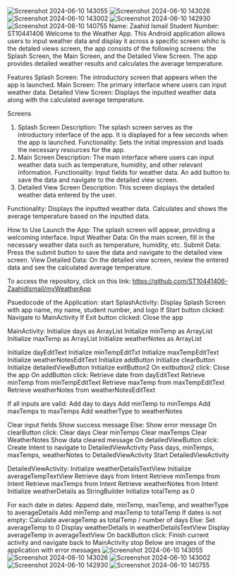 ![Screenshot 2024-06-10 143055](https://github.com/ST10441406-ZaahidIsmail/myWeatherApp/assets/164514640/8ccdaa79-30f8-4dcc-b3c3-dbd69922c96a)
![Screenshot 2024-06-10 143026](https://github.com/ST10441406-ZaahidIsmail/myWeatherApp/assets/164514640/3abcbd2b-07c0-48ac-a151-3b313fcebb68)
![Screenshot 2024-06-10 143002](https://github.com/ST10441406-ZaahidIsmail/myWeatherApp/assets/164514640/436b4dcd-ceee-41fb-a9de-880d9fd7ebfa)
![Screenshot 2024-06-10 142930](https://github.com/ST10441406-ZaahidIsmail/myWeatherApp/assets/164514640/2feca5f1-eea5-4148-9854-e92babb8e828)
![Screenshot 2024-06-10 140755](https://github.com/ST10441406-ZaahidIsmail/myWeatherApp/assets/164514640/101c3144-5846-4ff0-8465-bc49b9bfb8bb)
Name: Zaahid Ismail
Student Number: ST10441406
Welcome to the Weather App. This Android application allows users to input weather data and display it across a specific screen whihc is the detaled views screen, the app consists of the following screens: the Splash Screen, the Main Screen, and the Detailed View Screen. The app provides detailed weather results and calculates the average temperature.

Features
Splash Screen: The introductory screen that appears when the app is launched.
Main Screen: The primary interface where users can input weather data.
Detailed View Screen: Displays the inputted weather data along with the calculated average temperature.

Screens
1. Splash Screen
Description: The splash screen serves as the introductory interface of the app. It is displayed for a few seconds when the app is launched.
Functionality: Sets the initial impression and loads the necessary resources for the app.
2. Main Screen
Description: The main interface where users can input weather data such as temperature, humidity, and other relevant information.
Functionality:
Input fields for weather data.
An add button to save the data and navigate to the detailed view screen.
3. Detailed View Screen
Description: This screen displays the detailed weather data entered by the user.

Functionality:
Displays the inputted weather data.
Calculates and shows the average temperature based on the inputted data.

How to Use
Launch the App: The splash screen will appear, providing a welcoming interface.
Input Weather Data: On the main screen, fill in the necessary weather data such as temperature, humidity, etc.
Submit Data: Press the submit button to save the data and navigate to the detailed view screen.
View Detailed Data: On the detailed view screen, review the entered data and see the calculated average temperature.

To access the repository, click on this link: https://github.com/ST10441406-ZaahidIsmail/myWeatherApp

Psuedocode of the Application:
start
SplashActivity:
 Display Splash Screen with app name, my name, student number, and logo
 If Start button clicked:
 Navigate to MainActivity
 If Exit button clicked:
 Close the app

MainActivity:
 Initialize days as ArrayList<String>
 Initialize minTemp as ArrayList<Int>
 Initialize maxTemp as ArrayList<Int>
 Initialize weatherNotes as ArrayList<String>
 
 Initialize dayEditText
 Initialize minTempEditTxt
 Initialize maxTempEditText
 Initialize weatherNotesEditText
 Initialize addButton
 Initialize clearButton
 Initialize detailedViewButton
 Initialize exitButton2
 On exitbutton2 click:
 Close the app
 On addButton click:
 Retrieve date from dayEditText
 Retrieve minTemp from minTempEditText
 Retrieve maxTemp from maxTempEditText
 Retrieve weatherNotes from weatherNotesEditText

 If all inputs are valid:
 Add day to days
 Add minTemp to minTemps
 Add maxTemps to maxTemps
 Add weatherType to weatherNotes

 Clear input fields
 Show success message
 Else:
 Show error message
 On clearButton click:
 Clear days
 Clear minTemps
 Clear maxTemps
 Clear WeatherNotes
 Show data cleared message
 On detailedViewButton click:
 Create Intent to navigate to DetailedViewActivity
 Pass days, minTemps, maxTemps, weatherNotes to DetailedViewActivity
 Start DetailedViewActivity

DetailedViewActivity:
 Initialize weatherDetailsTextView
 Initialize averageTempTextView
 Retrieve days from Intent
 Retrieve minTemps from Intent
 Retrieve maxTemps from Intent
 Retrieve weatherNotes from Intent
 Initialize weatherDetails as StringBuilder
 Initialize totalTemp as 0

 For each date in dates:
 Append date, minTemp, maxTemp, and weatherType to averageDetails
 Add minTemp and maxTemp to totalTemp
 If dates is not empty:
 Calculate averageTemp as totalTemp / number of days
 Else:
 Set averageTemp to 0
 Display weatherDetails in weatherDetailsTextView
 Display averageTemp in averageTextView
 On backButton click:
 Finish current activity and navigate back to MainActivity
stop
Below are images of the application with error messages
![Screenshot 2024-06-10 143055](https://github.com/ST10441406-ZaahidIsmail/myWeatherApp/assets/164514640/8ccdaa79-30f8-4dcc-b3c3-dbd69922c96a)
![Screenshot 2024-06-10 143026](https://github.com/ST10441406-ZaahidIsmail/myWeatherApp/assets/164514640/3abcbd2b-07c0-48ac-a151-3b313fcebb68)
![Screenshot 2024-06-10 143002](https://github.com/ST10441406-ZaahidIsmail/myWeatherApp/assets/164514640/436b4dcd-ceee-41fb-a9de-880d9fd7ebfa)
![Screenshot 2024-06-10 142930](https://github.com/ST10441406-ZaahidIsmail/myWeatherApp/assets/164514640/2feca5f1-eea5-4148-9854-e92babb8e828)
![Screenshot 2024-06-10 140755](https://github.com/ST10441406-ZaahidIsmail/myWeatherApp/assets/164514640/101c3144-5846-4ff0-8465-bc49b9bfb8bb)
